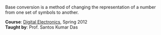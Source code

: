 Base conversion is a method of changing the representation of a number from
one set of symbols to another.

**Course**: [Digital Electronics], Spring 2012<br>
**Taught by**: Prof. Santos Kumar Das

[Digital Electronics]: https://github.com/nitrece/digital-electronics

